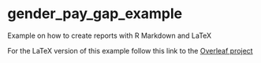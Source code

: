 # gender_pay_gap_example

Example on how to create reports with R Markdown and LaTeX

For the LaTeX version of this example follow this link to the [Overleaf project](https://www.overleaf.com/read/hrvdjdnhsmsb)